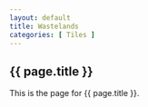 ```yaml
---
layout: default
title: Wastelands
categories: [ Tiles ]
---
```


## {{ page.title }}

This is the page for {{ page.title }}.